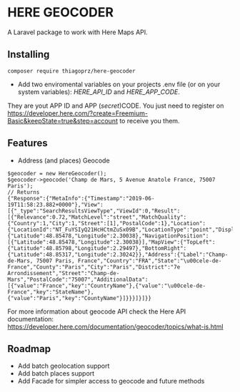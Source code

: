 **HERE GEOCODER**
=

A Laravel package to work with Here Maps API.

**Installing**
-------------
`composer require thiagoprz/here-geocoder`

- Add two enviromental variables on your projects .env file (or on your system variables):
*HERE_API_ID* and *HERE_APP_CODE*. 

They are yout APP ID and APP (*secret*)CODE. You just need to register on https://developer.here.com/?create=Freemium-Basic&keepState=true&step=account to receive you them.



**Features**
-------------
- Address (and places) Geocode

```
$geocoder = new HereGeocoder();
$geocoder->geocode('Champ de Mars, 5 Avenue Anatole France, 75007 Paris'); 
// Returns
{"Response":{"MetaInfo":{"Timestamp":"2019-06-19T11:58:23.882+0000"},"View":[{"_type":"SearchResultsViewType","ViewId":0,"Result":[{"Relevance":0.72,"MatchLevel":"street","MatchQuality":{"Country":1,"City":1,"Street":[1],"PostalCode":1},"Location":{"LocationId":"NT_FuYSIyQ21HcHCtmZuSx09B","LocationType":"point","DisplayPosition":{"Latitude":48.85478,"Longitude":2.30038},"NavigationPosition":[{"Latitude":48.85478,"Longitude":2.30038}],"MapView":{"TopLeft":{"Latitude":48.85798,"Longitude":2.29497},"BottomRight":{"Latitude":48.85317,"Longitude":2.30242}},"Address":{"Label":"Champ-de-Mars, 75007 Paris, France","Country":"FRA","State":"\u00cele-de-France","County":"Paris","City":"Paris","District":"7e Arrondissement","Street":"Champ-de-Mars","PostalCode":"75007","AdditionalData":[{"value":"France","key":"CountryName"},{"value":"\u00cele-de-France","key":"StateName"},{"value":"Paris","key":"CountyName"}]}}}]}]}} 
```
For more information about geocode API check the Here API documentation: https://developer.here.com/documentation/geocoder/topics/what-is.html


**Roadmap**
-------------
- Add batch geolocation support
- Add batch places support
- Add Facade for simpler access to geocode and future methods